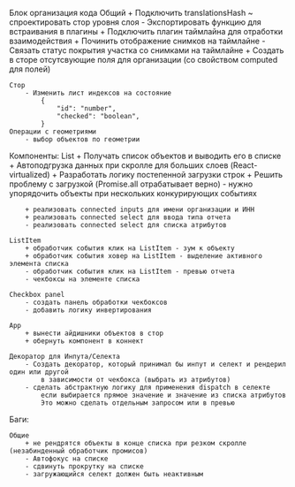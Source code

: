 Блок организация кода
    Общий
        + Подключить translationsHash
        ~ спроектировать стор уровня слоя
        - Экспортировать функцию для встраивания в плагины
        + Подключить плагин таймлайна для отработки взаимодействия
        + Починить отображение снимков на таймлайне
        - Связать статус покрытия участка со снимками на таймлайне
        + Создать в сторе отсутсвующие поля для организации (со свойством computed для полей)

    Стор
        - Изменить лист индексов на состояние
            {
                "id": "number",
                "checked": "boolean",
            }
    Операции с геометриями
        - выбор объектов по геометрии

Компоненты:
    List
        + Получать список объектов и выводить его в списке
        + Автоподгрузка данных при скролле для больших слоев (React-virtualized)
        + Разработать логику постепенной загрузки строк
        + Решить проблему с загрузкой (Promise.all отрабатывает верно)
        - нужно упорядочить объекты при нескольких конкурирующих событиях

        + реализовать connected inputs для имени организации и ИНН
        + реализовать connected select для ввода типа отчета
        - реализовать connected select для списка атрибутов

    ListItem
        + обработчик события клик на ListItem - зум к объекту
        + обработчик события ховер на ListItem - выделение активного элемента списка
        - обработчик события клик на ListItem - превью отчета
        - чекбоксы на элементе списка

    Checkbox panel
        - создать панель обработки чекбоксов
        - добавить логику инвертирования

    App
        + вынести айдишники объектов в стор
        + обернуть компонент в коннект

    Декоратор для Инпута/Селекта
        - Создать декоратор, который принимал бы инпут и селект и рендерил один или другой
            в зависимости от чекбокса (выбрать из атрибутов)
        - сделать абстрактную логику для применения dispatch в селекте
            если выбирается прямое значение и значение из списка атрибутов
            Это можно сделать отдельным запросом или в превью

Баги:

    Общие
        + не рендрятся объекты в конце списка при резком скролле (незабинденный обработчик промисов)
        - Автофокус на списке
        - сдвинуть прокрутку на списке
        - загружающийся селект должен быть неактивным
        
